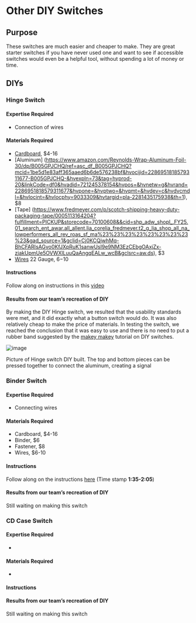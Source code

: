# Other DIY Switches

## Purpose

These switches are much easier and cheaper to make. They are great starter switches if you have never used one and want to see if accessible switches would even be a helpful tool, without spending a lot of money or time.

## DIYs

### Hinge Switch

#### Expertise Required

* Connection of wires 

#### Materials Required

* [Cardboard](https://www.amazon.com/EcoSwift-Chipboard-Cardboard-Scrapbook-Scrapbooking/dp/B0B6GK2MFD/ref=asc_df_B0B6GK2MFD?mcid=db15e5499cd5328b9c94dcb369ca6398&hvocijid=16681825024313297778-B0B6GK2MFD-&hvexpln=73&tag=hyprod-20&linkCode=df0&hvadid=721245378154&hvpos=&hvnetw=g&hvrand=16681825024313297778&hvpone=&hvptwo=&hvqmt=&hvdev=c&hvdvcmdl=&hvlocint=&hvlocphy=9033309&hvtargid=pla-2281435178298&psc=1), $4-16  
* [Aluminum] (https://www.amazon.com/Reynolds-Wrap-Aluminum-Foil-30/dp/B005GPJCHQ/ref=asc_df_B005GPJCHQ?mcid=1be5d1e83aff365aaed6b6de576238bf&hvocijid=2286951818579311677-B005GPJCHQ-&hvexpln=73&tag=hyprod-20&linkCode=df0&hvadid=721245378154&hvpos=&hvnetw=g&hvrand=2286951818579311677&hvpone=&hvptwo=&hvqmt=&hvdev=c&hvdvcmdl=&hvlocint=&hvlocphy=9033309&hvtargid=pla-2281435175938&th=1), $8  
* [Tape] (https://www.fredmeyer.com/p/scotch-shipping-heavy-duty-packaging-tape/0005113164204?fulfillment=PICKUP&storecode=70100608&&cid=shp_adw_shopl_.FY25.01_search_ent_awar.all_allent.lia_corelia_fredmeyer.t2_g_lia_shop_all_na_lowperformers_all_rev_roas_sf_ma%23%23%23%23%23%23%23%23%23&gad_source=1&gclid=Cj0KCQjwhMq-BhCFARIsAGvo0KfJXpRuK1sanwUsI9e9NM3EzCEbgOAxjZx-zjakUpmUe5OVWXlLuuQaAngqEALw_wcB&gclsrc=aw.ds), $3  
* [Wires](https://www.amazon.com/Silicone-Electrical-Flexible-Oxygen-Strands/dp/B0B9JCJMNP/ref=asc_df_B0B9JCJMNP?mcid=b9031100140e30cab33a455374d465de&hvocijid=3985749015197143122-B0B9JCJMNP-&hvexpln=73&tag=hyprod-20&linkCode=df0&hvadid=721245378154&hvpos=&hvnetw=g&hvrand=3985749015197143122&hvpone=&hvptwo=&hvqmt=&hvdev=c&hvdvcmdl=&hvlocint=&hvlocphy=9033309&hvtargid=pla-2281435176458&th=1) 22 Gauge, $6-$10

#### Instructions

Follow along on instructions in this [video](https://www.youtube.com/watch?v=iiRKsngjB2A)

#### Results from our team’s recreation of DIY

By making the DIY Hinge switch, we resulted that the usability standards were met, and it did exactly what a button switch would do. It was also relatively cheap to make the price of materials. In testing the switch, we reached the conclusion that it was easy to use and there is no need to put a rubber band suggested by the [makey makey](https://www.youtube.c/) tutorial on DIY switches. 

![image](https://github.com/user-attachments/assets/8375a5fb-70fa-4c32-b248-f7334af7616c)

Picture of Hinge switch DIY built. The top and bottom pieces can be pressed together to connect the aluminum, creating a signal 


### Binder Switch

#### Expertise Required

* Connecting wires 

#### Materials Required

* Cardboard, $4-16  
* Binder, $6  
* Fastener, $8  
* Wires, $6-10


#### Instructions

Follow along on the instructions [here](https://www.youtube.com/watch?v=DxFPA0QiPro) (Time stamp **1:35-2:05**)

#### Results from our team’s recreation of DIY

Still waiting on making this switch 

### CD Case Switch

#### Expertise Required

* 

#### Materials Required

* 

#### Instructions

#### Results from our team’s recreation of DIY

Still waiting on making this switch 
